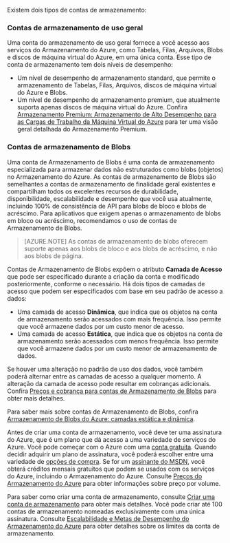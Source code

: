 Existem dois tipos de contas de armazenamento:

### Contas de armazenamento de uso geral

Uma conta do armazenamento de uso geral fornece a você acesso aos serviços do Armazenamento do Azure, como Tabelas, Filas, Arquivos, Blobs e discos de máquina virtual do Azure, em uma única conta. Esse tipo de conta de armazenamento tem dois níveis de desempenho:

- Um nível de desempenho de armazenamento standard, que permite o armazenamento de Tabelas, Filas, Arquivos, discos de máquina virtual do Azure e Blobs.
- Um nível de desempenho de armazenamento premium, que atualmente suporta apenas discos de máquina virtual do Azure. Confira [Armazenamento Premium: Armazenamento de Alto Desempenho para as Cargas de Trabalho da Máquina Virtual do Azure](../articles/storage/storage-premium-storage.md) para ter uma visão geral detalhada do Armazenamento Premium.

### Contas de armazenamento de Blobs

Uma conta de Armazenamento de Blobs é uma conta de armazenamento especializada para armazenar dados não estruturados como blobs (objetos) no Armazenamento do Azure. As contas de armazenamento de Blobs são semelhantes a contas de armazenamento de finalidade geral existentes e compartilham todos os excelentes recursos de durabilidade, disponibilidade, escalabilidade e desempenho que você usa atualmente, incluindo 100% de consistência de API para blobs de bloco e blobs de acréscimo. Para aplicativos que exigem apenas o armazenamento de blobs em bloco ou acréscimo, recomendamos o uso de contas de Armazenamento de Blobs.

> [AZURE.NOTE] As contas de armazenamento de blobs oferecem suporte apenas aos blobs de bloco e aos blobs de acréscimo, e não aos blobs de página.

Contas de Armazenamento de Blobs expõem o atributo **Camada de Acesso** que pode ser especificado durante a criação da conta e modificado posteriormente, conforme o necessário. Há dois tipos de camadas de acesso que podem ser especificados com base em seu padrão de acesso a dados:

- Uma camada de acesso **Dinâmica**, que indica que os objetos na conta de armazenamento serão acessados com mais frequência. Isso permite que você armazene dados por um custo menor de acesso.
- Uma camada de acesso **Estática**, que indica que os objetos na conta de armazenamento serão acessados com menos frequência. Isso permite que você armazene dados por um custo menor de armazenamento de dados.

Se houver uma alteração no padrão de uso dos dados, você também poderá alternar entre as camadas de acesso a qualquer momento. A alteração da camada de acesso pode resultar em cobranças adicionais. Confira [Preços e cobrança para contas de Armazenamento de Blobs](../articles/storage/storage-blob-storage-tiers.md#pricing-and-billing) para obter mais detalhes.

Para saber mais sobre contas de Armazenamento de Blobs, confira [Armazenamento de Blobs do Azure: camadas estática e dinâmica](../articles/storage/storage-blob-storage-tiers.md).

Antes de criar uma conta de armazenamento, você deve ter uma assinatura do Azure, que é um plano que dá acesso a uma variedade de serviços do Azure. Você pode começar com o Azure com uma [conta gratuita](https://azure.microsoft.com/pricing/free-trial/). Quando decidir adquirir um plano de assinatura, você poderá escolher entre uma variedade de [opções de compra](https://azure.microsoft.com/pricing/purchase-options/). Se for um [assinante do MSDN](https://azure.microsoft.com/pricing/member-offers/msdn-benefits-details/), você obterá créditos mensais gratuitos que podem se usados com os serviços do Azure, incluindo o Armazenamento do Azure. Consulte [Preços do Armazenamento do Azure](https://azure.microsoft.com/pricing/details/storage/) para obter informações sobre preço por volume.

Para saber como criar uma conta de armazenamento, consulte [Criar uma conta de armazenamento](../articles/storage/storage-create-storage-account.md#create-a-storage-account) para obter mais detalhes. Você pode criar até 100 contas de armazenamento nomeadas exclusivamente com uma única assinatura. Consulte [Escalabilidade e Metas de Desempenho do Armazenamento do Azure](../articles/storage/storage-scalability-targets.md) para obter detalhes sobre os limites da conta de armazenamento.
